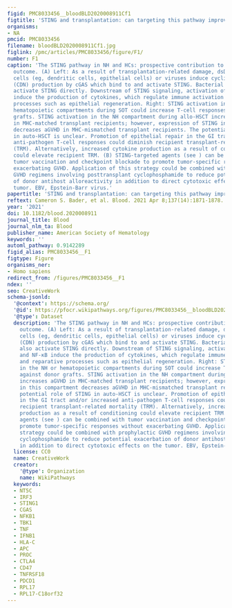```yaml
---
figid: PMC8033456__bloodBLD2020008911Cf1
figtitle: 'STING and transplantation: can targeting this pathway improve outcomes?'
organisms:
- NA
pmcid: PMC8033456
filename: bloodBLD2020008911Cf1.jpg
figlink: /pmc/articles/PMC8033456/figure/F1/
number: F1
caption: 'The STING pathway in NH and HCs: prospective contribution to transplant
  outcome. (A) Left: As a result of transplantation-related damage, dsDNA from host
  cells (eg, dendritic cells, epithelial cells) or viruses induce cyclic dinucleotide
  (CDN) production by cGAS which bind to and activate STING. Bacterial CDNs can also
  activate STING directly. Downstream of STING signaling, activation of IRF3 and NF-κB
  induce the production of cytokines, which regulate immune activation and reparative
  processes such as epithelial regeneration. Right: STING activation in the NH or
  hematopoietic compartments during SOT could increase T-cell responses against donor
  grafts. STING activation in the NH compartment during allo-HSCT increases aGVHD
  in MHC-matched transplant recipients; however, expression of STING in this compartment
  decreases aGVHD in MHC-mismatched transplant recipients. The potential role of STING
  in auto-HSCT is unclear. Promotion of epithelial repair in the GI tract and/or increased
  anti-pathogen T-cell responses could diminish recipient transplant-related mortality
  (TRM). Alternatively, increased cytokine production as a result of conditioning
  could elevate recipient TRM. (B) STING-targeted agents (see ) can be combined with
  tumor vaccination and checkpoint blockade to promote tumor-specific responses without
  exacerbating GVHD. Application of this strategy could be combined with prophylactic
  GVHD regimens involving posttransplant cyclophosphamide to reduce potential exacerbation
  of donor antihost alloreactivity in addition to direct cytotoxic effects on the
  tumor. EBV, Epstein-Barr virus.'
papertitle: 'STING and transplantation: can targeting this pathway improve outcomes?.'
reftext: Cameron S. Bader, et al. Blood. 2021 Apr 8;137(14):1871-1878.
year: '2021'
doi: 10.1182/blood.2020008911
journal_title: Blood
journal_nlm_ta: Blood
publisher_name: American Society of Hematology
keywords: ''
automl_pathway: 0.9142289
figid_alias: PMC8033456__F1
figtype: Figure
organisms_ner:
- Homo sapiens
redirect_from: /figures/PMC8033456__F1
ndex: ''
seo: CreativeWork
schema-jsonld:
  '@context': https://schema.org/
  '@id': https://pfocr.wikipathways.org/figures/PMC8033456__bloodBLD2020008911Cf1.html
  '@type': Dataset
  description: 'The STING pathway in NH and HCs: prospective contribution to transplant
    outcome. (A) Left: As a result of transplantation-related damage, dsDNA from host
    cells (eg, dendritic cells, epithelial cells) or viruses induce cyclic dinucleotide
    (CDN) production by cGAS which bind to and activate STING. Bacterial CDNs can
    also activate STING directly. Downstream of STING signaling, activation of IRF3
    and NF-κB induce the production of cytokines, which regulate immune activation
    and reparative processes such as epithelial regeneration. Right: STING activation
    in the NH or hematopoietic compartments during SOT could increase T-cell responses
    against donor grafts. STING activation in the NH compartment during allo-HSCT
    increases aGVHD in MHC-matched transplant recipients; however, expression of STING
    in this compartment decreases aGVHD in MHC-mismatched transplant recipients. The
    potential role of STING in auto-HSCT is unclear. Promotion of epithelial repair
    in the GI tract and/or increased anti-pathogen T-cell responses could diminish
    recipient transplant-related mortality (TRM). Alternatively, increased cytokine
    production as a result of conditioning could elevate recipient TRM. (B) STING-targeted
    agents (see ) can be combined with tumor vaccination and checkpoint blockade to
    promote tumor-specific responses without exacerbating GVHD. Application of this
    strategy could be combined with prophylactic GVHD regimens involving posttransplant
    cyclophosphamide to reduce potential exacerbation of donor antihost alloreactivity
    in addition to direct cytotoxic effects on the tumor. EBV, Epstein-Barr virus.'
  license: CC0
  name: CreativeWork
  creator:
    '@type': Organization
    name: WikiPathways
  keywords:
  - NT5C
  - IRF3
  - STING1
  - CGAS
  - NFKB1
  - TBK1
  - TNF
  - IFNB1
  - HLA-C
  - APC
  - PROC
  - CTLA4
  - CD47
  - TNFRSF18
  - PDCD1
  - RPL17
  - RPL17-C18orf32
---
```

